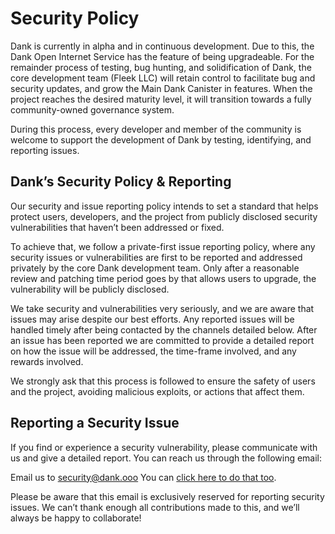 # Security Policy

Dank is currently in alpha and in continuous development. Due to this, the Dank Open Internet Service has the feature of being upgradeable. For the remainder process of testing, bug hunting, and solidification of Dank, the core development team (Fleek LLC) will retain control to facilitate bug and security updates, and grow the Main Dank Canister in features. When the project reaches the desired maturity level, it will transition towards a fully community-owned governance system.

During this process, every developer and member of the community is welcome to support the development of Dank by testing, identifying, and reporting issues.
## Dank’s Security Policy & Reporting

Our security and issue reporting policy intends to set a standard that helps protect users, developers, and the project from publicly disclosed security vulnerabilities that haven’t been addressed or fixed. 

To achieve that, we follow a private-first issue reporting policy, where any security issues or vulnerabilities are first to be reported and addressed privately by the core Dank development team. Only after a reasonable review and patching time period goes by that allows users to upgrade, the vulnerability will be publicly disclosed.

We take security and vulnerabilities very seriously, and we are aware that issues may arise despite our best efforts. Any reported issues will be handled timely after being contacted by the channels detailed below. After an issue has been reported we are committed to provide a detailed report on how the issue will be addressed, the time-frame involved, and any rewards involved.

We strongly ask that this process is followed to ensure the safety of users and the project, avoiding malicious exploits, or actions that affect them.

## Reporting a Security Issue

If you find or experience a security vulnerability, please communicate with us and give a detailed report. You can reach us through the following email:

Email us to security@dank.ooo
You can [click here to do that too](mailto:security@dank.ooo).

Please be aware that this email is exclusively reserved for reporting security issues. We can’t thank enough all contributions made to this, and we’ll always be happy to collaborate!
